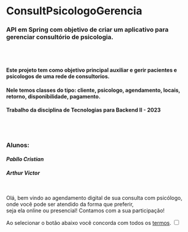 # ConsultPsicologoGerencia
<h3>API em Spring com objetivo de criar um aplicativo para gerenciar consultório de psicologia.</h3><br />
<br />
<h4>Este projeto tem como objetivo principal auxiliar e gerir pacientes e psicologos de uma rede de consultorios.</h4>
<h4>Nele temos classes do tipo: cliente, psicologo, agendamento, locais, retorno, disponibilidade, pagamento.</h4>
<h4>Trabalho da disciplina de Tecnologias para Backend II - 2023 </h4><br /><br />

<h3>Alunos:</h3>
<h4><i>Pabllo Cristian</i></h4>
<h4><i>Arthur Victor</i></h4><br />

<p>Olá, bem vindo ao agendamento digital de sua consulta com psicólogo, onde você pode ser atendido da forma que preferir, <br />seja ela online ou presencial! Contamos com a sua participação!</p>
<label htmlFor="termos">Ao selecionar o botão abaixo você concorda com todos os <a href="https://github.com/IkPc/ConsultPsicologoGerencia">termos</a>.</label>
<input type="checkbox"></input>
